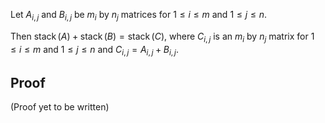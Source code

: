 Let $A_{i, j}$ and $B_{i, j}$ be $m_i$ by $n_j$ matrices for $1 \le i \le m$ and $1 \le j \le n$.

Then $\operatorname{stack}(A) + \operatorname{stack}(B) = \operatorname{stack}(C)$,
where $C_{i, j}$ is an $m_i$ by $n_j$ matrix for $1 \le i \le m$ and $1 \le j \le n$
and $C_{i, j} = A_{i, j} + B_{i, j}$.

## Proof

(Proof yet to be written)
